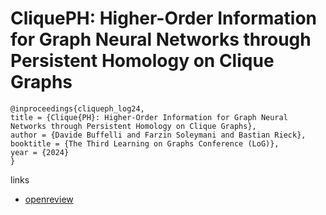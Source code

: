 # CliquePH: Higher-Order Information for Graph Neural Networks through Persistent Homology on Clique Graphs

```
@inproceedings{cliqueph_log24,
title = {Clique{PH}: Higher-Order Information for Graph Neural Networks through Persistent Homology on Clique Graphs},
author = {Davide Buffelli and Farzin Soleymani and Bastian Rieck},
booktitle = {The Third Learning on Graphs Conference (LoG)},
year = {2024}
}
```

links
- [openreview](https://openreview.net/forum?id=kWU0uKYTIp)
